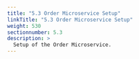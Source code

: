 ```yaml
---
title: "5.3 Order Microservice Setup"
linkTitle: "5.3 Order Microservice Setup"
weight: 530
sectionnumber: 5.3
description: >
  Setup of the Order Microservice.
---
```



